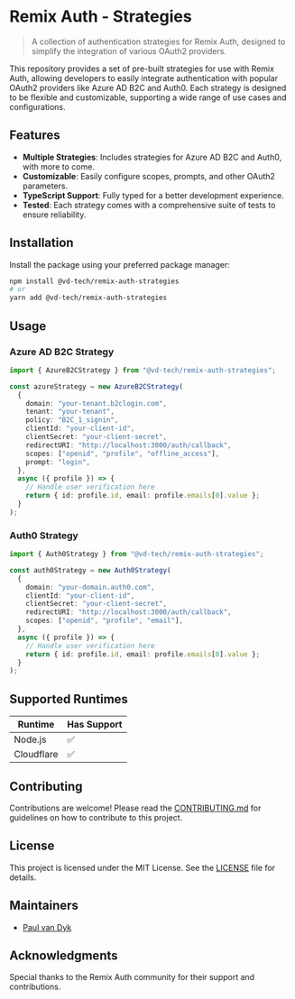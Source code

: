 # Remix Auth - Strategies

> A collection of authentication strategies for Remix Auth, designed to simplify the integration of various OAuth2 providers.

This repository provides a set of pre-built strategies for use with Remix Auth, allowing developers to easily integrate authentication with popular OAuth2 providers like Azure AD B2C and Auth0. Each strategy is designed to be flexible and customizable, supporting a wide range of use cases and configurations.

## Features

- **Multiple Strategies**: Includes strategies for Azure AD B2C and Auth0, with more to come.
- **Customizable**: Easily configure scopes, prompts, and other OAuth2 parameters.
- **TypeScript Support**: Fully typed for a better development experience.
- **Tested**: Each strategy comes with a comprehensive suite of tests to ensure reliability.

## Installation

Install the package using your preferred package manager:

```bash
npm install @vd-tech/remix-auth-strategies
# or
yarn add @vd-tech/remix-auth-strategies
```

## Usage

### Azure AD B2C Strategy

```typescript
import { AzureB2CStrategy } from "@vd-tech/remix-auth-strategies";

const azureStrategy = new AzureB2CStrategy(
  {
    domain: "your-tenant.b2clogin.com",
    tenant: "your-tenant",
    policy: "B2C_1_signin",
    clientId: "your-client-id",
    clientSecret: "your-client-secret",
    redirectURI: "http://localhost:3000/auth/callback",
    scopes: ["openid", "profile", "offline_access"],
    prompt: "login",
  },
  async ({ profile }) => {
    // Handle user verification here
    return { id: profile.id, email: profile.emails[0].value };
  }
);
```

### Auth0 Strategy

```typescript
import { Auth0Strategy } from "@vd-tech/remix-auth-strategies";

const auth0Strategy = new Auth0Strategy(
  {
    domain: "your-domain.auth0.com",
    clientId: "your-client-id",
    clientSecret: "your-client-secret",
    redirectURI: "http://localhost:3000/auth/callback",
    scopes: ["openid", "profile", "email"],
  },
  async ({ profile }) => {
    // Handle user verification here
    return { id: profile.id, email: profile.emails[0].value };
  }
);
```

## Supported Runtimes

| Runtime    | Has Support |
| ---------- | ----------- |
| Node.js    | ✅          |
| Cloudflare | ✅          |

## Contributing

Contributions are welcome! Please read the [CONTRIBUTING.md](CONTRIBUTING.md) for guidelines on how to contribute to this project.

## License

This project is licensed under the MIT License. See the [LICENSE](LICENSE) file for details.

## Maintainers

- [Paul van Dyk](https://github.com/paul-vd)

## Acknowledgments

Special thanks to the Remix Auth community for their support and contributions.
